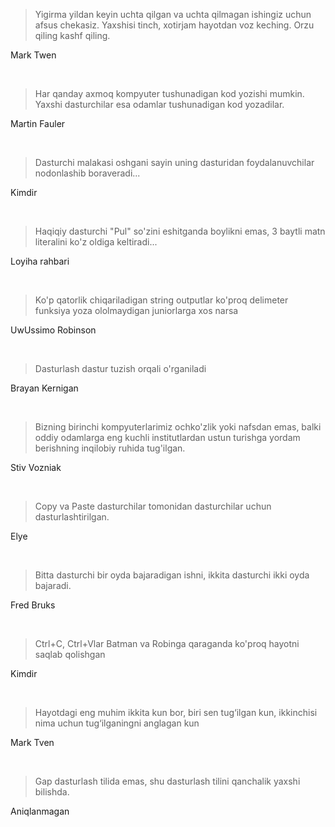 > Yigirma yildan keyin uchta qilgan va uchta qilmagan ishingiz uchun afsus chekasiz. Yaxshisi tinch, xotirjam hayotdan voz keching. Orzu qiling kashf qiling.

Mark Twen

<br />

> Har qanday axmoq kompyuter tushunadigan kod yozishi mumkin. Yaxshi dasturchilar esa odamlar tushunadigan kod yozadilar.

Martin Fauler

<br />

> Dasturchi malakasi oshgani sayin uning dasturidan foydalanuvchilar nodonlashib boraveradi...

Kimdir

<br />

> Haqiqiy dasturchi "Pul" so'zini eshitganda boylikni emas, 3 baytli matn literalini ko'z oldiga keltiradi...

Loyiha rahbari

<br />

> Ko'p qatorlik chiqariladigan string outputlar ko'proq delimeter funksiya yoza ololmaydigan juniorlarga xos narsa

UwUssimo Robinson

<br />

> Dasturlash dastur tuzish orqali o'rganiladi

Brayan Kernigan

<br />

> Bizning birinchi kompyuterlarimiz ochko'zlik yoki nafsdan emas, balki oddiy odamlarga eng kuchli institutlardan ustun turishga yordam berishning inqilobiy ruhida tug'ilgan.

Stiv Vozniak

<br />

> Copy va Paste dasturchilar tomonidan dasturchilar uchun dasturlashtirilgan.

Elye

<br />

> Bitta dasturchi bir oyda bajaradigan ishni, ikkita dasturchi ikki oyda bajaradi.

Fred Bruks

<br />

> Ctrl+C, Ctrl+Vlar Batman va Robinga qaraganda ko'proq hayotni saqlab qolishgan

Kimdir

<br />

> Hayotdagi eng muhim ikkita kun bor, biri sen tug‘ilgan kun, ikkinchisi nima uchun tug‘ilganingni anglagan kun

Mark Tven

<br />

> Gap dasturlash tilida emas, shu dasturlash tilini qanchalik yaxshi bilishda.

Aniqlanmagan

<br />
